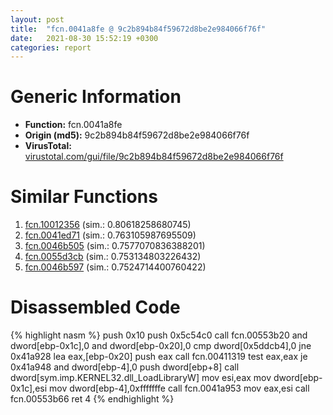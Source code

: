 ```yaml
---
layout: post
title:  "fcn.0041a8fe @ 9c2b894b84f59672d8be2e984066f76f"
date:   2021-08-30 15:52:19 +0300
categories: report
---
```


# Generic Information
- **Function:** fcn.0041a8fe
- **Origin (md5):** 9c2b894b84f59672d8be2e984066f76f
- **VirusTotal:** [virustotal.com/gui/file/9c2b894b84f59672d8be2e984066f76f][virustotal_ref]



# Similar Functions

1. [fcn.10012356][similar_1_ref] (sim.: 0.80618258680745)
2. [fcn.0041ed71][similar_2_ref] (sim.: 0.763105987695509)
3. [fcn.0046b505][similar_3_ref] (sim.: 0.7577070836388201)
4. [fcn.0055d3cb][similar_4_ref] (sim.: 0.753134803226432)
5. [fcn.0046b597][similar_5_ref] (sim.: 0.7524714400760422)


# Disassembled Code

{% highlight nasm %}
push 0x10
push 0x5c54c0
call fcn.00553b20
and dword[ebp-0x1c],0
and dword[ebp-0x20],0
cmp dword[0x5ddcb4],0
jne 0x41a928
lea eax,[ebp-0x20]
push eax
call fcn.00411319
test eax,eax
je 0x41a948
and dword[ebp-4],0
push dword[ebp+8]
call dword[sym.imp.KERNEL32.dll_LoadLibraryW]
mov esi,eax
mov dword[ebp-0x1c],esi
mov dword[ebp-4],0xfffffffe
call fcn.0041a953
mov eax,esi
call fcn.00553b66
ret 4
{% endhighlight %}


[similar_1_ref]: /report/fcn.10012356@e5d49e0823e602f2ee948ac39d32c1eb
[similar_2_ref]: /report/fcn.0041ed71@1123b7aa5760238fe93045e585b8234c
[similar_3_ref]: /report/fcn.0046b505@27ac6b5c7fa1ad11790cdc733c25a701
[similar_4_ref]: /report/fcn.0055d3cb@c60344b51fa39a329b92557d24ff7670
[similar_5_ref]: /report/fcn.0046b597@27ac6b5c7fa1ad11790cdc733c25a701
[virustotal_ref]: https://www.virustotal.com/gui/file/9c2b894b84f59672d8be2e984066f76f